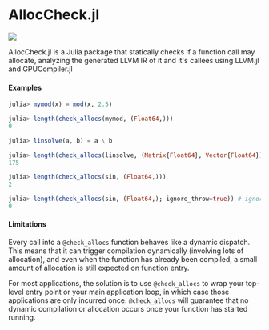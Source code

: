 # AllocCheck.jl

<!-- [![Build Status](https://github.com/gbaraldi/AllocCheck.jl/actions/workflows/CI.yml/badge.svg?branch=main)](https://github.com/gbaraldi/AllocCheck.jl/actions/workflows/CI.yml?query=branch%3Amain) -->

[![](https://img.shields.io/badge/docs-dev-blue.svg)](https://juliacomputing.github.io/AllocCheck.jl/dev/)

AllocCheck.jl is a Julia package that statically checks if a function call may allocate, analyzing the generated LLVM IR of it and it's callees using LLVM.jl and GPUCompiler.jl

#### Examples

```julia
julia> mymod(x) = mod(x, 2.5)

julia> length(check_allocs(mymod, (Float64,)))
0

julia> linsolve(a, b) = a \ b

julia> length(check_allocs(linsolve, (Matrix{Float64}, Vector{Float64})))
175

julia> length(check_allocs(sin, (Float64,)))
2

julia> length(check_allocs(sin, (Float64,); ignore_throw=true)) # ignore allocations that only happen when throwing errors
0
```

#### Limitations

 Every call into a `@check_allocs` function behaves like a dynamic dispatch. This means that it can trigger compilation dynamically (involving lots of allocation), and even when the function has already been compiled, a small amount of allocation is still expected on function entry.

 For most applications, the solution is to use `@check_allocs` to wrap your top-level entry point or your main application loop, in which case those applications are only incurred once. `@check_allocs` will guarantee that no dynamic compilation or allocation occurs once your function has started running.
